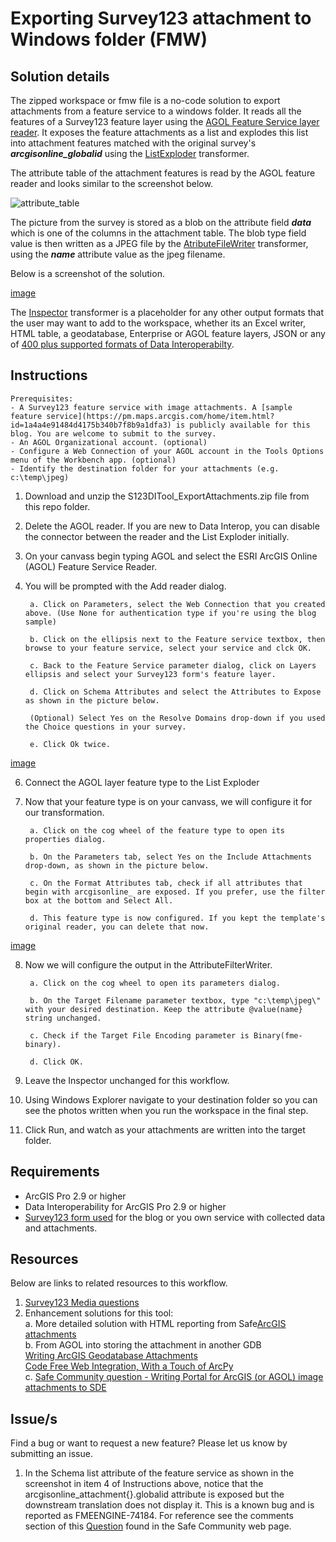 # Exporting Survey123 attachment to Windows folder (FMW)

## Solution details
The zipped workspace or fmw file is a no-code solution to export attachments from a feature service to a windows folder. It reads all the features of a Survey123 feature layer using the [AGOL Feature Service layer reader](https://docs.safe.com/fme/html/FME_Desktop_Documentation/FME_ReadersWriters/arcgisonlinefeatures/arcgisonlinefeatures.htm). It exposes the feature attachments as a list and explodes this list into attachment features matched with the original survey's ***arcgisonline_globalid*** using the [ListExploder](http://docs.safe.com/fme/html/FME_Desktop_Documentation/FME_Transformers/Transformers/listexploder.htm) transformer. <br/>

The attribute table of the attachment features is read by the AGOL feature reader and looks similar to the screenshot below. </br>

![attribute_table](https://user-images.githubusercontent.com/87094963/166913879-9e67bd3c-8183-4a1d-9d0f-31f7259ecdd3.png)

The picture from the survey is stored as a blob on the attribute field ***data*** which is one of the columns in the attachment table. The blob type field value is then written as a JPEG file by the [AtributeFileWriter](http://docs.safe.com/fme/html/FME_Desktop_Documentation/FME_Transformers/Transformers/attributefilewriter.htm) transformer, using the ***name*** attribute value as the jpeg filename.<br/>

Below is a screenshot of the solution. <br/>

[image](https://user-images.githubusercontent.com/87094963/166831682-d5e9968d-14c1-4d3a-b2e6-b020d0150970.png)

The [Inspector](http://docs.safe.com/fme/html/FME_Desktop_Documentation/FME_Transformers/Transformers/inspeector.htm) transformer is a placeholder for any other output formats that the user may want to add to the workspace, whether its an Excel writer, HTML table, a geodatabase, Enterprise or AGOL feature layers, JSON or any of [400 plus supported formats of Data Interoperabilty](https://pro.arcgis.com/en/pro-app/latest/help/data/data-interoperability/supported-formats-with-the-data-interoperability-extension.htm).<br/>


## Instructions

    Prerequisites:
    - A Survey123 feature service with image attachments. A [sample feature service](https://pm.maps.arcgis.com/home/item.html?id=1a4a4e91484d4175b340b7f8b9a1dfa3) is publicly available for this blog. You are welcome to submit to the survey.
    - An AGOL Organizational account. (optional)
    - Configure a Web Connection of your AGOL account in the Tools Options menu of the Workbench app. (optional)
    - Identify the destination folder for your attachments (e.g. c:\temp\jpeg)

1. Download and unzip the S123DITool_ExportAttachments.zip  file from this repo folder.
2. Delete the AGOL reader. If you are new to Data Interop, you can disable the connector between the reader and the List Exploder initially.
3. On your canvass begin typing AGOL and select the ESRI ArcGIS Online (AGOL) Feature Service Reader.
4. You will be prompted with the Add reader dialog.

        a. Click on Parameters, select the Web Connection that you created above. (Use None for authentication type if you're using the blog sample)

        b. Click on the ellipsis next to the Feature service textbox, then browse to your feature service, select your service and clck OK.

        c. Back to the Feature Service parameter dialog, click on Layers ellipsis and select your Survey123 form's feature layer.

        d. Click on Schema Attributes and select the Attributes to Expose as shown in the picture below.

        (Optional) Select Yes on the Resolve Domains drop-down if you used the Choice questions in your survey.

        e. Click Ok twice.

[image](https://github.com/salvaleonrp/survey123-tools-no-code-required/assets/87094963/b56b419e-3ee9-4667-9319-3edacf2ed54f)

6. Connect the AGOL layer feature type to the List Exploder

7. Now that your feature type is on your canvass, we will configure it for our transformation.

        a. Click on the cog wheel of the feature type to open its properties dialog.

        b. On the Parameters tab, select Yes on the Include Attachments drop-down, as shown in the picture below.

        c. On the Format Attributes tab, check if all attributes that begin with arcgisonline_ are exposed. If you prefer, use the filter box at the bottom and Select All. 

        d. This feature type is now configured. If you kept the template's original reader, you can delete that now.

[image](https://github.com/salvaleonrp/survey123-tools-no-code-required/assets/87094963/13187b27-ab0c-4a0c-ae08-d4c2b6278af6)

8. Now we will configure the output in the AttributeFilterWriter.

        a. Click on the cog wheel to open its parameters dialog.

        b. On the Target Filename parameter textbox, type "c:\temp\jpeg\" with your desired destination. Keep the attribute @value(name} string unchanged.

        c. Check if the Target File Encoding parameter is Binary(fme-binary). 

        d. Click OK.

9. Leave the Inspector unchanged for this workflow.

10. Using Windows Explorer navigate to your destination folder so you can see the photos written when you run the workspace in the final step.

11. Click Run, and watch as your attachments are written into the target folder.

## Requirements

* ArcGIS Pro 2.9 or higher
* Data Interoperability for ArcGIS Pro 2.9 or higher
* [Survey123 form used](https://pm.maps.arcgis.com/home/item.html?id=1a4a4e91484d4175b340b7f8b9a1dfa3) for the blog or you own service with collected data and attachments. 


## Resources

Below are links to related resources to this workflow.

1. [Survey123 Media questions](https://doc.arcgis.com/en/survey123/desktop/create-surveys/xlsformmedia.htm)<br/>
2. Enhancement solutions for this tool: </br> 
        a. More detailed solution with HTML reporting from Safe[ArcGIS attachments](http://imgscloudapps.com/Training/arcgis/1-Exercises/arcgisattachments/arcgisattachments/)</br>
        b. From AGOL into storing the attachment in another GDB </br>
        [Writing ArcGIS Geodatabase Attachments](https://community.safe.com/s/article/writing-arcgis-geodatabase-attachments)<br/>
        [Code Free Web Integration, With a Touch of ArcPy](https://community.esri.com/t5/arcgis-data-interoperability-blog/code-free-web-integration-with-a-touch-of-arcpy/ba-p/883683)<br/>
        c. [Safe Community question - Writing Portal for ArcGIS (or AGOL) image attachments to SDE](https://community.safe.com/s/question/0D54Q000080hay7SAA/writing-portal-for-arcgis-or-agol-image-attachments-to-sde-relationship-class-ok-but-image-is-not-valid)<br/>



## Issue/s
Find a bug or want to request a new feature?  Please let us know by submitting an issue.

1. In the Schema list attribute of the feature service as shown in the screenshot in item 4 of Instructions above, notice that the arcgisonline_attachment{}.globalid attribute is exposed but the downstream translation does not display it. This is a known bug and is reported as FMEENGINE-74184. For reference see the comments section of this [Question]([url](https://community.safe.com/s/question/0D54Q00009PK7llSAD/read-arcgis-online-attachments-and-maintain-globalids-for-both-features-and-attachments)) found in the Safe Community web page.

